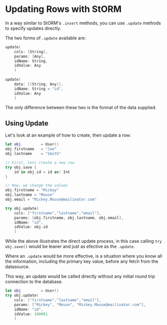 # Updating Rows with StORM

In a way similar to StORM's `.insert` methods, you can use `.update` methods to specify updates directly.

The two forms of `.update` available are:

``` swift
update(
	cols: [String], 
	params: [Any], 
	idName: String, 
	idValue: Any
	)
	
update(
	data: [(String, Any)], 
	idName: String = "id", 
	idValue: Any
	)
```

The only difference between these two is the format of the data supplied.

## Using Update

Let's look at an example of how to create, then update a row:

``` swift
let obj 		= User()
obj.firstname 	= "Joe"
obj.lastname 	= "Smith"

// First, lets create a new row
try obj.save {
	id in obj.id = id as! Int
}

// Now, we change the values
obj.firstname = "Mickey"
obj.lastname = "Mouse"
obj.email = "Mickey.Mouse@mailinator.com"

try obj.update(
	cols: ["firstname","lastname","email"], 
	params: [obj.firstname, obj.lastname, obj.email], 
	idName: "id",
	idValue: obj.id
	)
```

While the above illustrates the direct update process, in this case calling `try obj.save()` would be leaner and just as efective as the `.update`.

Where an `.update` would be more effective, is a situation where you know all the information, including the primary key value, before any fetch from the datasource.

This way, an update would be called directly without any initial round trip connection to the database.

``` swift
let obj 		= User()
try obj.update(
	cols: ["firstname","lastname","email"], 
	params: ["Mickey", "Mouse", "Mickey.Mouse@mailinator.com"], 
	idName: "id",
	idValue: 100001
	)

```